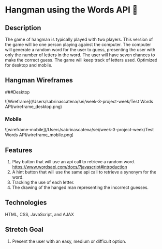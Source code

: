 # Hangman using the Words API 🦖


## Description
The game of hangman is typically played with two players. This version of the game will be one person playing against the computer. The computer will generate a random word for the user to guess, presenting the user with only the number of letters in the word. The user will have seven chances to make the correct guess. The game will keep track of letters used. Optimized for desktop and mobile. 

## Hangman Wireframes
###Desktop 

![Wireframe](/Users/sabrinascatena/sei/week-3-project-week/Test Words API/wireframe_desktop.png)

### Mobile
![wireframe-mobile](/Users/sabrinascatena/sei/week-3-project-week/Test Words API/wireframe_mobile.png)


## Features
1. Play button that will use an api call to retrieve a random word.
https://www.wordsapi.com/docs/?javascript#introduction
2. A hint button that will use the same api call to retrieve a synonym for the word. 
3. Tracking the use of each letter. 
4. The drawing of the hanged man representing the incorrect guesses. 


## Technologies
HTML, CSS, JavaScript, and AJAX

## Stretch Goal
1. Present the user with an easy, medium or difficult option. 


